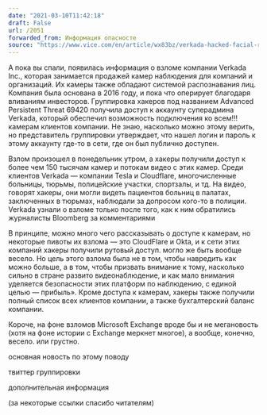 ```yaml
---
date: "2021-03-10T11:42:18"
draft: False
url: /2051
forwarded_from: Информация опасносте
source: "https://www.vice.com/en/article/wx83bz/verkada-hacked-facial-recognition-customers"
---
```


А пока вы спали, появилась информация о взломе компании Verkada Inc., которая занимается продажей камер наблюдения для компаний и организаций. Их камеры также обладают системой распознавания лиц. Компания была основана в 2016 году, и пока что оперирует благодаря вливаниям инвесторов. Группировка хакеров под названием Advanced Persistent Threat 69420 получила доступ к аккаунту суперадмина Verkada, который обеспечил возможность подключения ко всем!!! камерам клиентов компании. Не знаю, насколько можно этому верить, но представитель группировки утверждает, что нашел логин и пароль к этому аккаунту где-то в сети, где он был публично доступен. 

Взлом произошел в понедельник утром, а хакеры получили доступ к более чем 150 тысячам камер и потокам видео с этих камер. Среди клиентов Verkada — компании Tesla и Cloudflare, многочисленные больницы, тюрьмы, полицейские участки, спортзалы, и тд. На видео, говорят хакеры, они могли видеть пациентов больниц в палатах, заключенных в тюрьмах, наблюдали за допросом кого-то в полиции. Verkada узнали о взломе только после того, как к ним обратились журналисты Bloomberg за комментариями

В принципе, можно много чего рассказывать о доступе к камерам, но некоторые пивоты их взлома — это CloudFlare и Okta, и к сети этих компаний хакеры получили рутовый доступ. могло же быть вообще весело. Но цель этого взлома была не в том, чтобы навредить как можно больше, а в том, чтобы призвать внимание к тому, насколько сильно в стране развито видеонаблюдение, и как мало внимания уделяется безопасности этих платформ по наблюдению, с единой целью — прибыль». Кроме доступа к камерам, хакеры также получили полный список всех клиентов компании, а также бухгалтерский баланс компании.

Короче, на фоне взломов Microsoft Exchange вроде бы и не мегановость (хотя на фоне истории с Exchange меркнет многое), а вообще, конечно, весело. или грустно.

основная новость по этому поводу


твиттер группировки 


дополнительная информация


(за некоторые ссылки спасибо читателям)
